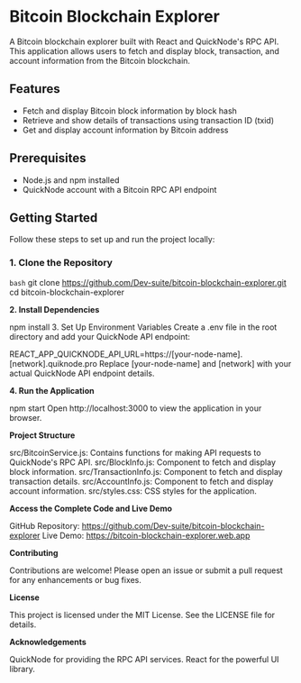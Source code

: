 # Bitcoin Blockchain Explorer

A Bitcoin blockchain explorer built with React and QuickNode's RPC API. This application allows users to fetch and display block, transaction, and account information from the Bitcoin blockchain.

## Features

- Fetch and display Bitcoin block information by block hash
- Retrieve and show details of transactions using transaction ID (txid)
- Get and display account information by Bitcoin address

## Prerequisites

- Node.js and npm installed
- QuickNode account with a Bitcoin RPC API endpoint

## Getting Started

Follow these steps to set up and run the project locally:

### 1. Clone the Repository

```bash```
git clone https://github.com/Dev-suite/bitcoin-blockchain-explorer.git
cd bitcoin-blockchain-explorer

**2. Install Dependencies**

npm install
3. Set Up Environment Variables
Create a .env file in the root directory and add your QuickNode API endpoint:


REACT_APP_QUICKNODE_API_URL=https://[your-node-name].[network].quiknode.pro
Replace [your-node-name] and [network] with your actual QuickNode API endpoint details.

**4. Run the Application**

npm start
Open http://localhost:3000 to view the application in your browser.

**Project Structure**

src/BitcoinService.js: Contains functions for making API requests to QuickNode's RPC API.
src/BlockInfo.js: Component to fetch and display block information.
src/TransactionInfo.js: Component to fetch and display transaction details.
src/AccountInfo.js: Component to fetch and display account information.
src/styles.css: CSS styles for the application.

**Access the Complete Code and Live Demo**

GitHub Repository: https://github.com/Dev-suite/bitcoin-blockchain-explorer
Live Demo: https://bitcoin-blockchain-explorer.web.app

**Contributing**

Contributions are welcome! Please open an issue or submit a pull request for any enhancements or bug fixes.

**License**

This project is licensed under the MIT License. See the LICENSE file for details.

**Acknowledgements**

QuickNode for providing the RPC API services.
React for the powerful UI library.
